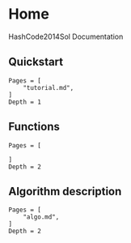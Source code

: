 # Home
HashCode2014Sol Documentation

## Quickstart
```@contents
Pages = [
    "tutorial.md",
]
Depth = 1
```

## Functions
```@contents
Pages = [
    
]
Depth = 2
```

## Algorithm description
```@contents
Pages = [
    "algo.md",
]
Depth = 2
```